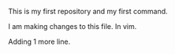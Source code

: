 This is my first repository and my first command. 

I am making changes to this file. In vim.

Adding 1 more line.

